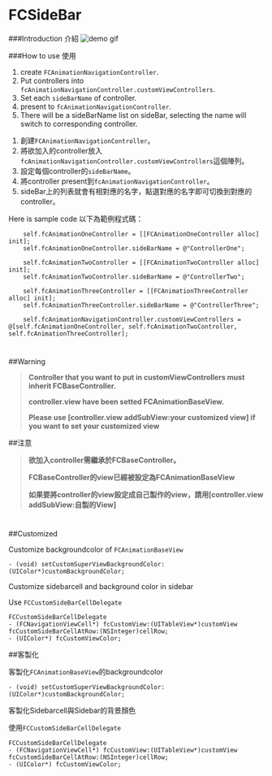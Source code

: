 # FCSideBar

###Introduction 介紹
![demo gif](http://i.imgur.com/WqQi3Of.gif)


###How to use 使用

1. create ```FCAnimationNavigationController```.
2. Put controllers into ```fcAnimationNavigationController.customViewControllers```.
3. Set each ```sideBarName``` of controller.
4. present to ```fcAnimationNavigationController```.
5. There will be a sideBarName list on sideBar, selecting the name will switch to corresponding controller.


<ol>
<li>創建<code>FCAnimationNavigationController</code>。</li>
<li>將欲加入的controller放入<code>fcAnimationNavigationController.customViewControllers</code>這個陣列。</li>
<li>設定每個controller的<code>sideBarName</code>。</li>
<li>將controller present到<code>fcAnimationNavigationController</code>。</li>
<li>sideBar上的列表就會有相對應的名字，點選對應的名字即可切換到對應的controller。</li>
</ol>

Here is sample code 以下為範例程式碼：
```
    self.fcAnimationOneController = [[FCAnimationOneController alloc] init];
    self.fcAnimationOneController.sideBarName = @"ControllerOne";
    
    self.fcAnimationTwoController = [[FCAnimationTwoController alloc] init];
    self.fcAnimationTwoController.sideBarName = @"ControllerTwo";

    self.fcAnimationThreeController = [[FCAnimationThreeController alloc] init];
    self.fcAnimationThreeController.sideBarName = @"ControllerThree";
    
    self.fcAnimationNavigationController.customViewControllers = @[self.fcAnimationOneController, self.fcAnimationTwoController, self.fcAnimationThreeController];
```

# 

##Warning
> **Controller that you want to put in customViewControllers must inherit FCBaseController.**
>
> **controller.view have been setted FCAnimationBaseView.**
>
> **Please use [controller.view addSubView:your customized view] if you want to set your customized view**

##注意
> **欲加入controller需繼承於FCBaseController。**
>
> **FCBaseController的view已經被設定為FCAnimationBaseView**
>
> **如果要將controller的view設定成自己製作的view，請用[controller.view addSubView:自製的View]**

# 

##Customized

Customize backgroundcolor of ```FCAnimationBaseView```

```- (void) setCustomSuperViewBackgroundColor:(UIColor*)customBackgroundColor;```

Customize sidebarcell and background color in sidebar

Use ```FCCustomSideBarCellDelegate```

```
FCCustomSideBarCellDelegate
- (FCNavigationViewCell*) fcCustomView:(UITableView*)customView fcCustomSideBarCellAtRow:(NSInteger)cellRow;
- (UIColor*) fcCustomViewColor;
```

##客製化

客製化```FCAnimationBaseView```的backgroundcolor

```- (void) setCustomSuperViewBackgroundColor:(UIColor*)customBackgroundColor;```

客製化Sidebarcell與Sidebar的背景顏色

使用```FCCustomSideBarCellDelegate```

```
FCCustomSideBarCellDelegate
- (FCNavigationViewCell*) fcCustomView:(UITableView*)customView fcCustomSideBarCellAtRow:(NSInteger)cellRow;
- (UIColor*) fcCustomViewColor;
```


